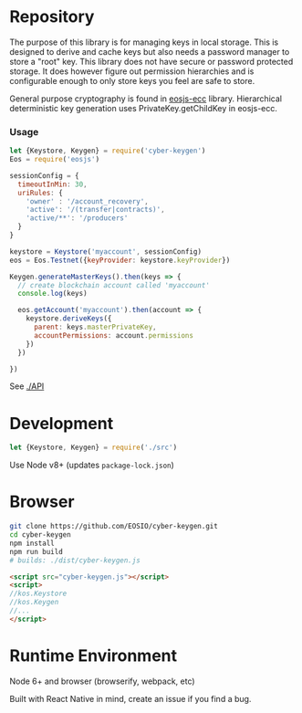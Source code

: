 # Repository

The purpose of this library is for managing keys in local storage.  This is designed to derive and cache keys but also needs a password manager to store a "root" key. This library does not have secure or password protected storage. It does however figure out permission hierarchies and is configurable enough to only store keys you feel are safe to store.

General purpose cryptography is found in [eosjs-ecc](http://github.com/eosio/eosjs-ecc) library.  Hierarchical
deterministic key generation uses PrivateKey.getChildKey in eosjs-ecc.

### Usage

```javascript
let {Keystore, Keygen} = require('cyber-keygen')
Eos = require('eosjs')

sessionConfig = {
  timeoutInMin: 30,
  uriRules: {
    'owner' : '/account_recovery',
    'active': '/(transfer|contracts)',
    'active/**': '/producers'
  }
}

keystore = Keystore('myaccount', sessionConfig)
eos = Eos.Testnet({keyProvider: keystore.keyProvider})

Keygen.generateMasterKeys().then(keys => {
  // create blockchain account called 'myaccount'
  console.log(keys)

  eos.getAccount('myaccount').then(account => {
    keystore.deriveKeys({
      parent: keys.masterPrivateKey,
      accountPermissions: account.permissions
    })
  })

})
```

See [./API](./API.md)

# Development

```javascript
let {Keystore, Keygen} = require('./src')
```

Use Node v8+ (updates `package-lock.json`)

# Browser

```bash
git clone https://github.com/EOSIO/cyber-keygen.git
cd cyber-keygen
npm install
npm run build
# builds: ./dist/cyber-keygen.js
```

```html
<script src="cyber-keygen.js"></script>
<script>
//kos.Keystore
//kos.Keygen
//...
</script>
```

# Runtime Environment

Node 6+ and browser (browserify, webpack, etc)

Built with React Native in mind, create an issue if you find a bug.
